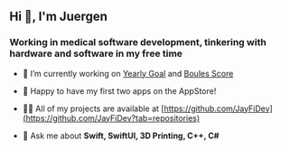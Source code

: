 ## Hi 👋, I'm Juergen 
### Working in medical software development, tinkering with hardware and software in my free time</h3>


- 🔭 I’m currently working on [Yearly Goal](https://jayfidev.github.io/YearlyGoalApp/) and [Boules Score](https://jayfidev.github.io/BoulesScoreApp/)

- 🌱 Happy to have my first two apps on the AppStore! 

- 👨‍💻 All of my projects are available at [https://github.com/JayFiDev](https://github.com/JayFiDev?tab=repositories)

- 💬 Ask me about **Swift, SwiftUI, 3D Printing, C++, C#**



